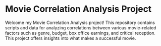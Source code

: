 # Movie Correlation Analysis Project

Welcome my Movie Correlation Analysis project! This repository contains scripts and data for analyzing correlations between various movie-related factors such as genre, budget, box office earnings, and critical reception. This project offers insights into what makes a successful movie.

